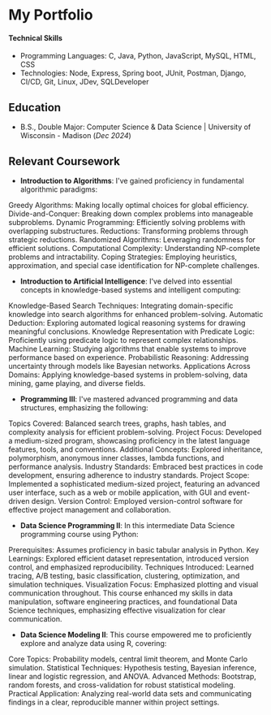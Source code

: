 # My Portfolio
#### Technical Skills
- Programming Languages: C, Java, Python, JavaScript, MySQL, HTML, CSS
- Technologies: Node, Express, Spring boot, JUnit, Postman, Django, CI/CD, Git, Linux, JDev, SQLDeveloper

## Education						       		
- B.S., Double Major: Computer Science & Data Science | University of Wisconsin - Madison (_Dec 2024_)

## Relevant Coursework
- **Introduction to Algorithms**: I've gained proficiency in fundamental algorithmic paradigms:

Greedy Algorithms: Making locally optimal choices for global efficiency.
Divide-and-Conquer: Breaking down complex problems into manageable subproblems.
Dynamic Programming: Efficiently solving problems with overlapping substructures.
Reductions: Transforming problems through strategic reductions.
Randomized Algorithms: Leveraging randomness for efficient solutions.
Computational Complexity: Understanding NP-complete problems and intractability.
Coping Strategies: Employing heuristics, approximation, and special case identification for NP-complete challenges.

- **Introduction to Artificial Intelligence**: I've delved into essential concepts in knowledge-based systems and intelligent computing:

Knowledge-Based Search Techniques: Integrating domain-specific knowledge into search algorithms for enhanced problem-solving.
Automatic Deduction: Exploring automated logical reasoning systems for drawing meaningful conclusions.
Knowledge Representation with Predicate Logic: Proficiently using predicate logic to represent complex relationships.
Machine Learning: Studying algorithms that enable systems to improve performance based on experience.
Probabilistic Reasoning: Addressing uncertainty through models like Bayesian networks.
Applications Across Domains: Applying knowledge-based systems in problem-solving, data mining, game playing, and diverse fields.

- **Programming III**: I've mastered advanced programming and data structures, emphasizing the following:

Topics Covered: Balanced search trees, graphs, hash tables, and complexity analysis for efficient problem-solving.
Project Focus: Developed a medium-sized program, showcasing proficiency in the latest language features, tools, and conventions.
Additional Concepts: Explored inheritance, polymorphism, anonymous inner classes, lambda functions, and performance analysis.
Industry Standards: Embraced best practices in code development, ensuring adherence to industry standards.
Project Scope: Implemented a sophisticated medium-sized project, featuring an advanced user interface, such as a web or mobile application, with GUI and event-driven design.
Version Control: Employed version-control software for effective project management and collaboration.

- **Data Science Programming II**: In this intermediate Data Science programming course using Python:

Prerequisites: Assumes proficiency in basic tabular analysis in Python.
Key Learnings: Explored efficient dataset representation, introduced version control, and emphasized reproducibility.
Techniques Introduced: Learned tracing, A/B testing, basic classification, clustering, optimization, and simulation techniques.
Visualization Focus: Emphasized plotting and visual communication throughout.
This course enhanced my skills in data manipulation, software engineering practices, and foundational Data Science techniques, emphasizing effective visualization for clear communication.

- **Data Science Modeling II**: This course empowered me to proficiently explore and analyze data using R, covering:

Core Topics: Probability models, central limit theorem, and Monte Carlo simulation.
Statistical Techniques: Hypothesis testing, Bayesian inference, linear and logistic regression, and ANOVA.
Advanced Methods: Bootstrap, random forests, and cross-validation for robust statistical modeling.
Practical Application: Analyzing real-world data sets and communicating findings in a clear, reproducible manner within project settings.




